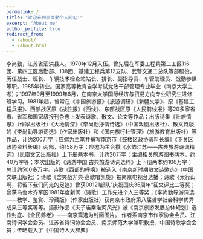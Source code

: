 ```yaml
---
permalink: /
title: "欢迎来到李尚勤个人网站!"
excerpt: "About me"
author_profile: true
redirect_from: 
  - /about/
  - /about.html
---
```


李尚勤，江苏省泗洪县人。1970年12月入伍。曾先后在军委工程兵第二工区116团、第四工区后勤部、138团、基建工程兵第12支队、武警交通二总队等部服役，历任战士、班长、车辆技术检查站站长、排长、副指导员、车管助理员、战勤参谋等职。1985年转业。国家高等教育自学考试党政干部管理专业毕业（南京大学主考）；1997年9月至1999年6月，在南京大学国际经济与贸易方向专业研究生进修班学习。1981年起，曾常在《中国旅游报》《旅游调研》《新疆文学》、原《基建工程兵报》、西部战区原《战胜报》《西线》、东部战区原《人民前线报》等20多家省市、省军和国家级报刊杂志上发表诗歌、散文、论文等作品；出版诗集《壮旅情思》（作家出版社）《大地情深》《李尚勤抒情诗选》（中国戏剧出版社）、散文诗版的《李尚勤导游词选》（作家出版社）和《国内旅行社管理》（旅游教育出版社）等作品，计约200万字；应邀为主笔并撰写南京市《鼓楼区政协资料长编》《下关区政协资料长编》两部，约158万字；应邀为主合撰《水韵江苏——古典旅游诗词精选》（凤凰文艺出版社）上下册两本书，计约20万字；主编相关旅游图书两本，约40万字等；本次出版的《诗游中国·古典旅游诗词选粹》上下册两本约106万字；总计约500多万字。诗歌《西部的呼唤》被选入《南京新时期散文诗歌选》（中国文联出版社）；诗歌《含笑战非典·高歌唱凯旋》被南京电视台选播；诗歌《太行山啊，将留下我们闪光的足迹》曾获00121部队“庆祝国庆35周年”征文评比二等奖；曾获乌鲁木齐军区1981年度新闻（诗歌）工作先进个人三等奖；《李尚勤导游词选——教学、鉴赏、珍藏版》（作家出版社）获南京市政府第八届哲学社会科学优秀成果三等奖等等。摄影作品《夫子庙秦淮河风光》被《南京旅游发展总体规划》选作封底、《全民养老》——南京篇选为封面图片。
作者系南京市作家协会会员、江南诗词学会会员、江苏省诗词协会会员、南京师范大学兼职教授、中国诗歌学会会员；传略载入了《中国诗人大辞典》
